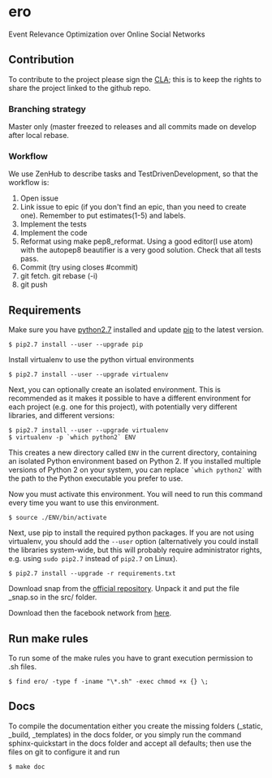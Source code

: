 # ero

Event Relevance Optimization over Online Social Networks

## Contribution

To contribute to the project please sign the [CLA](https://cla-assistant.io/RicCapUnitn/ero); this is to keep the rights to share the project linked to the github repo.

### Branching strategy

Master only (master freezed to releases and all commits made on develop after local rebase.

### Workflow

We use ZenHub to describe tasks and TestDrivenDevelopment, so that the workflow is:

1. Open issue
2. Link issue to epic (if you don't find an epic, than you need to create one). Remember to put estimates(1-5) and labels.
3. Implement the tests
4. Implement the code
5. Reformat using make pep8_reformat. Using a good editor(I use atom) with the autopep8 beautifier is a very good solution. Check that all tests pass.
6. Commit (try using closes #commit)
7. git fetch. git rebase (-i)
8. git push

## Requirements

Make sure you have [python2.7](https://www.python.org/downloads/) installed and update [pip](https://pip.pypa.io/en/stable/installing/) to the latest version.

    $ pip2.7 install --user --upgrade pip

Install virtualenv to use the python virtual environments

    $ pip2.7 install --user --upgrade virtualenv

Next, you can optionally create an isolated environment. This is recommended as it makes it possible to have a different environment for each project (e.g. one for this project), with potentially very different libraries, and different versions:

    $ pip2.7 install --user --upgrade virtualenv
    $ virtualenv -p `which python2` ENV

This creates a new directory called `ENV` in the current directory, containing an isolated Python environment based on Python 2\. If you installed multiple versions of Python 2 on your system, you can replace `` `which python2` `` with the path to the Python executable you prefer to use.

Now you must activate this environment. You will need to run this command every time you want to use this environment.

    $ source ./ENV/bin/activate

Next, use pip to install the required python packages. If you are not using virtualenv, you should add the `--user` option (alternatively you could install the libraries system-wide, but this will probably require administrator rights, e.g. using `sudo pip2.7` instead of `pip2.7` on Linux).

    $ pip2.7 install --upgrade -r requirements.txt

Download snap from the [official repository](http://snap.stanford.edu/snappy/index.html).
Unpack it and put the file \_snap.so in the src/ folder.

Download then the facebook network from [here](http://snap.stanford.edu/data/ego-Facebook.html).

## Run make rules

To run some of the make rules you have to grant execution permission to .sh files.

    $ find ero/ -type f -iname "\*.sh" -exec chmod +x {} \;

## Docs

To compile the documentation either you create the missing folders (\_static, \_build, \_templates) in the docs folder, or you simply run the command sphinx-quickstart in the docs folder and accept all defaults; then use the files on git to configure it and run

    $ make doc
